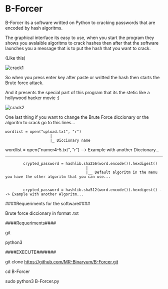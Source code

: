 # B-Forcer

B-Forcer its a software writted on Python to cracking passwords  that are encoded by hash algoritms.

The graphical interface its easy to use, when you start the program they shows you avalaible algoritms to crack hashes then after that the software launches you a message that is to put the hash that you want to crack. 

(Like this)

![crack1](https://github.com/MR-Binaryum/B-Forcer/assets/133718570/a4e3e19c-feeb-4198-a30a-4d61e67d9a1a)



So when you press enter key after paste or writted the hash then starts the Brute force attack.

And it presents the special part of this program  that its the stetic like a hollywood hacker movie :)

![crack2](https://github.com/MR-Binaryum/B-Forcer/assets/133718570/9bac84e8-8fe4-42b5-b676-755f8e1a99ef)



One last thing if you want to change the Brute Force diccionary or the algoritm to crack go to this lines...

    wordlist = open("upload.txt", "r")
                        |
                        |_ Diccionary name
                        
  wordlist = open("numer4-5.txt", "r") --> Example with another Diccionary...
    
  --------------------------------------------------------------------------------------------------------------
            
            
            crypted_password = hashlib.sha256(word.encode()).hexdigest() 
                                        |
                                        |__ Default algoritm in the menu you have the other algoritm that you can use...
                                         
               
            crypted_password = hashlib.sha512(word.encode()).hexdigest() --> Example with another Algoritm...
            
####Requeriments for the software####

Brute force diccionary in format .txt

####Requeriments####

git 

python3

####EXECUTE#######

git clone https://github.com/MR-Binaryum/B-Forcer.git

cd B-Forcer

sudo python3 B-Forcer.py
